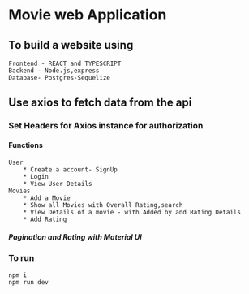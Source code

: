 # Movie web Application

## To build a website using

    Frontend - REACT and TYPESCRIPT
    Backend - Node.js,express
    Database- Postgres-Sequelize

## Use axios to fetch data from the api

### Set Headers for Axios instance for authorization

#### Functions

    User
        * Create a account- SignUp
        * Login
        * View User Details
    Movies
        * Add a Movie
        * Show all Movies with Overall Rating,search
        * View Details of a movie - with Added by and Rating Details
        * Add Rating

##### Pagination and Rating with Material UI

### To run

    npm i
    npm run dev

